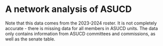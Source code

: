 # A network analysis of ASUCD

Note that this data comes from the 2023-2024 roster. It is not completely accurate - there is missing data for all members in ASUCD units. The data only contains information from ASUCD committees and commissions, as well as the senate table.
